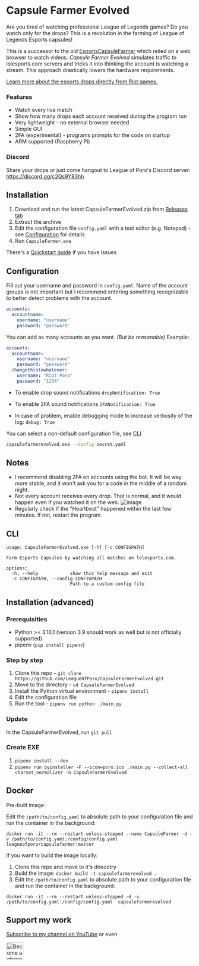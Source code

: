 # Capsule Farmer Evolved

Are you tired of watching professional League of Legends games? Do you watch only for the drops? This is a revolution in the farming of League of Legends Esports capsules!

This is a successor to the old [EsportsCapsuleFarmer](https://github.com/LeagueOfPoro/EsportsCapsuleFarmer) which relied on a web browser to watch videos. *Capsule Farmer Evolved* simulates traffic to lolesports.com servers and tricks it into thinking the account is watching a stream. This approach drastically lowers the hardware requirements.

[Learn more about the esports drops directly from Riot games.](https://lolesports.com/article/lol-esports-2022-season-rewards-and-drops-update!/blt4ae38b4643f45741)

### Features
- Watch every live match
- Show how many drops each account received during the program run
- Very lightweight - no external browser needed
- Simple GUI
- 2FA (experimental) - programs prompts for the code on startup
- ARM supported (Raspberry Pi)

### Discord
Share your drops or just come hangout to League of Poro's Discord server: https://discord.gg/c2Qs9Y83hh 

## Installation
1. Download and run the latest CapsuleFarmerEvolved.zip from [Releases tab](https://github.com/LeagueOfPoro/CapsuleFarmerEvolved/releases/latest)
2. Extract the archive
3. Edit the configuration file `config.yaml` with a text editor (e.g. Notepad) - see [Configuration](#configuration) for details
4. Run `CapsuleFarmer.exe`

There's a [Quickstart guide](https://github.com/LeagueOfPoro/CapsuleFarmerEvolved/wiki/Quickstart-guide) if you have issues

## Configuration
Fill out your username and password in `config.yaml`. Name of the account groups is not important but I recommend entering something recognizable to better detect problems with the account. 
```yaml
accounts:
  accountname:
    username: "username"
    password: "password"
```
You can add as many accounts as you want. _(But be reasonable)_ Example:
```yaml
accounts:
  accountname:
    username: "username"
    password: "password"
  changethistowhatever:
    username: "Riot Poro"
    password: "1234"
```

- To enable drop sound notifications
`dropNotification: True`

- To enable 2FA sound notifications
`2FANotification: True`

- In case of problem, enable debugging mode to increase verbosity of the log:
`debug: True`

You can select a non-default configuration file, see [CLI](#cli)
```bash
capsulefarmerevolved.exe --config secret.yaml
```

## Notes
- I recommend disabling 2FA on accounts using the bot. It will be way more stable, and it won't ask you for a code in the middle of a random night.
- Not every account receives every drop. That is normal, and it would happen even if you watched it on the web.
![image](https://user-images.githubusercontent.com/95635582/215994461-4f613b76-0e96-4b1a-b138-f1caa748df65.png)
- Regularly check if the "Heartbeat" happened within the last few minutes. If not, restart the program.

## CLI
```
usage: CapsuleFarmerEvolved.exe [-h] [-c CONFIGPATH]

Farm Esports Capsules by watching all matches on lolesports.com.

options:
  -h, --help            show this help message and exit
  -c CONFIGPATH, --config CONFIGPATH
                        Path to a custom config file
```                        
## Installation (advanced)

### Prerequisities
- Python >= 3.10.1 (version 3.9 should work as well but is not officially supported)
- pipenv (`pip install pipenv`)

### Step by step
1. Clone this repo - `git clone https://github.com/LeagueOfPoro/CapsuleFarmerEvolved.git`
2. Move to the directory -  `cd CapsuleFarmerEvolved`
3. Install the Python virtual environment - `pipenv install`
4. Edit the configuration file
5. Run the tool - `pipenv run python ./main.py`

### Update
In the CapsuleFarmerEvolved, run `git pull`

### Create EXE
1.  `pipenv install --dev`
2.  `pipenv run pyinstaller -F --icon=poro.ico ./main.py --collect-all charset_normalizer -n CapsuleFarmerEvolved`

## Docker
Pre-built image:

Edit the `/path/to/config.yaml` to absolute path to your configuration file and run the container in the background:
```
docker run -it --rm --restart unless-stopped --name CapsuleFarmer -d -v /path/to/config.yaml:/config/config.yaml  leagueofporo/capsulefarmer:master
```

If you want to build the image locally:
1. Clone this repo and move to it's direcotry
2. Build the image: `docker build -t capsulefarmerevolved .`
3. Edit the `/path/to/config.yaml` to absolute path to your configuration file and run the container in the background:
```docker
docker run -it --rm --restart unless-stopped -d -v /path/to/config.yaml:/config/config.yaml  capsulefarmerevolved
```

## Support my work
[Subscribe to my channel on YouTube](https://www.youtube.com/channel/UCwgpdTScSd788qILhLnyyyw?sub_confirmation=1) or even

<a href='https://www.youtube.com/channel/UCwgpdTScSd788qILhLnyyyw/join' target='_blank'><img height='35' style='border:0px;height:46px;' src='https://share.leagueofporo.com/yt_member.png' border='0' alt='Become a channel member on YouTube' />
